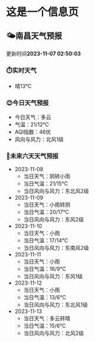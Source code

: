 # 这是一个信息页 
## 🌤️**南昌**天气预报
更新时间**2023-11-07 02:50:03**
### ⏱️实时天气
- 晴13℃
### 😊今日天气预报
- 今日天气：多云
- 气温：21/12℃
- AQI指数：46优
- 风向与风力：北风1级
### 🤩未来六天天气预报
- 2023-11-08
  - 当日天气：阴转小雨
  - 当日气温：21/15℃
  - 当日风向与风力：东北风2级
- 2023-11-09
  - 当日天气：小雨转阴
  - 当日气温：20/17℃
  - 当日风向与风力：东风2级
- 2023-11-10
  - 当日天气：小雨
  - 当日气温：17/14℃
  - 当日风向与风力：东南风2级
- 2023-11-11
  - 当日天气：小雨
  - 当日气温：16/9℃
  - 当日风向与风力：东风1级
- 2023-11-12
  - 当日天气：小雨
  - 当日气温：13/6℃
  - 当日风向与风力：东北风1级
- 2023-11-13
  - 当日天气：多云转晴
  - 当日气温：15/6℃
  - 当日风向与风力：北风2级

